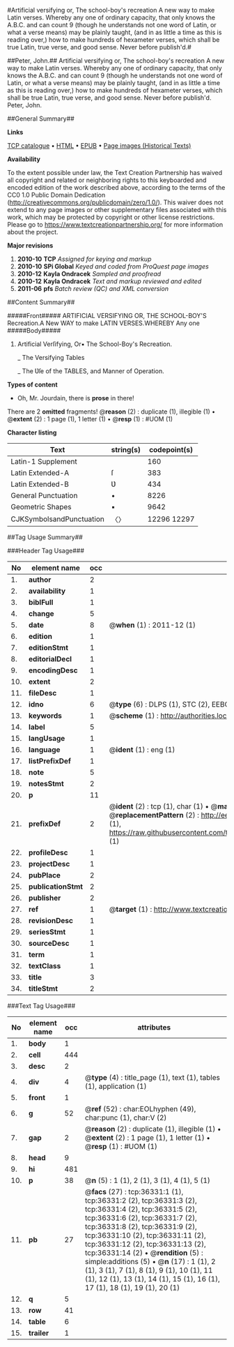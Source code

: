 #Artificial versifying or, The school-boy's recreation A new way to make Latin verses. Whereby any one of ordinary capacity, that only knows the A.B.C. and can count 9 (though he understands not one word of Latin, or what a verse means) may be plainly taught, (and in as little a time as this is reading over,) how to make hundreds of hexameter verses, which shall be true Latin, true verse, and good sense. Never before publish'd.#

##Peter, John.##
Artificial versifying or, The school-boy's recreation A new way to make Latin verses. Whereby any one of ordinary capacity, that only knows the A.B.C. and can count 9 (though he understands not one word of Latin, or what a verse means) may be plainly taught, (and in as little a time as this is reading over,) how to make hundreds of hexameter verses, which shall be true Latin, true verse, and good sense. Never before publish'd.
Peter, John.

##General Summary##

**Links**

[TCP catalogue](http://www.ota.ox.ac.uk/tcp/)  • 
[HTML](http://tei.it.ox.ac.uk/tcp/Texts-HTML/free/A56/A56572.html)  • 
[EPUB](http://tei.it.ox.ac.uk/tcp/Texts-EPUB/free/A56/A56572.epub) • 
[Page images (Historical Texts)](https://historicaltexts.jisc.ac.uk/eebo-99831864e)

**Availability**

To the extent possible under law, the Text Creation Partnership has waived all copyright and related or neighboring rights to this keyboarded and encoded edition of the work described above, according to the terms of the CC0 1.0 Public Domain Dedication (http://creativecommons.org/publicdomain/zero/1.0/). This waiver does not extend to any page images or other supplementary files associated with this work, which may be protected by copyright or other license restrictions. Please go to https://www.textcreationpartnership.org/ for more information about the project.

**Major revisions**

1. __2010-10__ __TCP__ *Assigned for keying and markup*
1. __2010-10__ __SPi Global__ *Keyed and coded from ProQuest page images*
1. __2010-12__ __Kayla Ondracek__ *Sampled and proofread*
1. __2010-12__ __Kayla Ondracek__ *Text and markup reviewed and edited*
1. __2011-06__ __pfs__ *Batch review (QC) and XML conversion*

##Content Summary##

#####Front#####
ARTIFICIAL VERSIFYING OR, THE SCHOOL-BOY'S Recreation.A New WAY to make LATIN VERSES.WHEREBY Any one
#####Body#####

1. Artificial Verſifying, Or▪ The School-Boy's Recreation.

    _ The Versifying Tables

    _ The Ʋſe of the TABLES, and Manner of Operation.

**Types of content**

  * Oh, Mr. Jourdain, there is **prose** in there!

There are 2 **omitted** fragments! 
 @__reason__ (2) : duplicate (1), illegible (1)  •  @__extent__ (2) : 1 page (1), 1 letter (1)  •  @__resp__ (1) : #UOM (1)

**Character listing**


|Text|string(s)|codepoint(s)|
|---|---|---|
|Latin-1 Supplement| |160|
|Latin Extended-A|ſ|383|
|Latin Extended-B|Ʋ|434|
|General Punctuation|•|8226|
|Geometric Shapes|▪|9642|
|CJKSymbolsandPunctuation|〈〉|12296 12297|

##Tag Usage Summary##

###Header Tag Usage###

|No|element name|occ|attributes|
|---|---|---|---|
|1.|__author__|2||
|2.|__availability__|1||
|3.|__biblFull__|1||
|4.|__change__|5||
|5.|__date__|8| @__when__ (1) : 2011-12 (1)|
|6.|__edition__|1||
|7.|__editionStmt__|1||
|8.|__editorialDecl__|1||
|9.|__encodingDesc__|1||
|10.|__extent__|2||
|11.|__fileDesc__|1||
|12.|__idno__|6| @__type__ (6) : DLPS (1), STC (2), EEBO-CITATION (1), PROQUEST (1), VID (1)|
|13.|__keywords__|1| @__scheme__ (1) : http://authorities.loc.gov/ (1)|
|14.|__label__|5||
|15.|__langUsage__|1||
|16.|__language__|1| @__ident__ (1) : eng (1)|
|17.|__listPrefixDef__|1||
|18.|__note__|5||
|19.|__notesStmt__|2||
|20.|__p__|11||
|21.|__prefixDef__|2| @__ident__ (2) : tcp (1), char (1)  •  @__matchPattern__ (2) : ([0-9\-]+):([0-9IVX]+) (1), (.+) (1)  •  @__replacementPattern__ (2) : http://eebo.chadwyck.com/downloadtiff?vid=$1&page=$2 (1), https://raw.githubusercontent.com/textcreationpartnership/Texts/master/tcpchars.xml#$1 (1)|
|22.|__profileDesc__|1||
|23.|__projectDesc__|1||
|24.|__pubPlace__|2||
|25.|__publicationStmt__|2||
|26.|__publisher__|2||
|27.|__ref__|1| @__target__ (1) : http://www.textcreationpartnership.org/docs/. (1)|
|28.|__revisionDesc__|1||
|29.|__seriesStmt__|1||
|30.|__sourceDesc__|1||
|31.|__term__|1||
|32.|__textClass__|1||
|33.|__title__|3||
|34.|__titleStmt__|2||


###Text Tag Usage###

|No|element name|occ|attributes|
|---|---|---|---|
|1.|__body__|1||
|2.|__cell__|444||
|3.|__desc__|2||
|4.|__div__|4| @__type__ (4) : title_page (1), text (1), tables (1), application (1)|
|5.|__front__|1||
|6.|__g__|52| @__ref__ (52) : char:EOLhyphen (49), char:punc (1), char:V (2)|
|7.|__gap__|2| @__reason__ (2) : duplicate (1), illegible (1)  •  @__extent__ (2) : 1 page (1), 1 letter (1)  •  @__resp__ (1) : #UOM (1)|
|8.|__head__|9||
|9.|__hi__|481||
|10.|__p__|38| @__n__ (5) : 1 (1), 2 (1), 3 (1), 4 (1), 5 (1)|
|11.|__pb__|27| @__facs__ (27) : tcp:36331:1 (1), tcp:36331:2 (2), tcp:36331:3 (2), tcp:36331:4 (2), tcp:36331:5 (2), tcp:36331:6 (2), tcp:36331:7 (2), tcp:36331:8 (2), tcp:36331:9 (2), tcp:36331:10 (2), tcp:36331:11 (2), tcp:36331:12 (2), tcp:36331:13 (2), tcp:36331:14 (2)  •  @__rendition__ (5) : simple:additions (5)  •  @__n__ (17) : 1 (1), 2 (1), 3 (1), 7 (1), 8 (1), 9 (1), 10 (1), 11 (1), 12 (1), 13 (1), 14 (1), 15 (1), 16 (1), 17 (1), 18 (1), 19 (1), 20 (1)|
|12.|__q__|5||
|13.|__row__|41||
|14.|__table__|6||
|15.|__trailer__|1||
